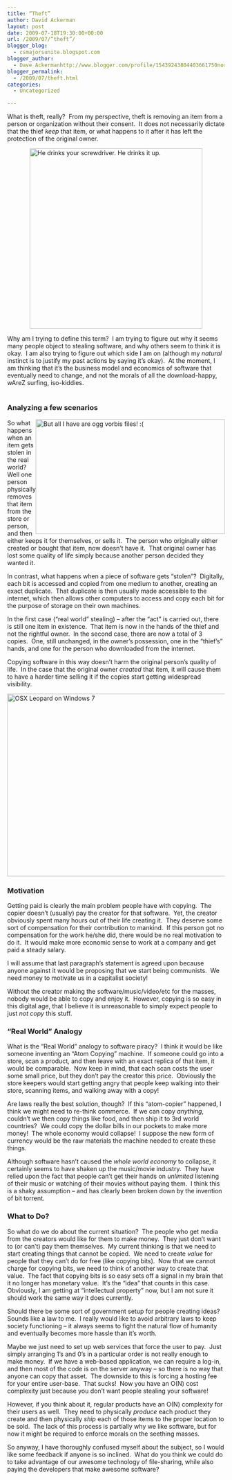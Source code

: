 ```yaml
---
title: “Theft”
author: David Ackerman
layout: post
date: 2009-07-18T19:30:00+00:00
url: /2009/07/“theft”/
blogger_blog:
  - csmajorsunite.blogspot.com
blogger_author:
  - Dave Ackermanhttp://www.blogger.com/profile/15439243804403661750noreply@blogger.com
blogger_permalink:
  - /2009/07/theft.html
categories:
  - Uncategorized

---
```

What is theft, really?&#160; From my perspective, theft is removing an item from a person or organization without their consent.&#160; It does not necessarily dictate that the thief _keep_ that item, or what happens to it after it has left the protection of the original owner.

[<img style="border-right-width: 0px; display: block; float: none; border-top-width: 0px; border-bottom-width: 0px; margin-left: auto; border-left-width: 0px; margin-right: auto" title="He drinks your screwdriver.  He drinks it up." border="0" alt="He drinks your screwdriver.  He drinks it up." src="http://lh4.ggpht.com/_LVy1p_agL64/SmIixDilupI/AAAAAAAAAd4/wTV-AOo3HDU/image_thumb3.png?imgmax=800" width="400" height="417" />][1] 

Why am I trying to define this term?&#160; I am trying to figure out why it seems many people object to stealing software, and why others seem to think it is okay.&#160; I am also trying to figure out which side I am on (although my _natural_ instinct is to justify my past actions by saying it’s okay).&#160; At the moment, I am thinking that it’s the business model and economics of software that eventually need to change, and not the morals of all the download-happy, wAreZ surfing, iso-kiddies.

# 

### Analyzing a few scenarios

 <img style="border-right-width: 0px; display: inline; border-top-width: 0px; border-bottom-width: 0px; margin-left: 0px; border-left-width: 0px; margin-right: 0px" title="But all I have are ogg vorbis files! :(" border="0" alt="But all I have are ogg vorbis files! :(" align="right" src="http://lh6.ggpht.com/_LVy1p_agL64/SmIixwcw3bI/AAAAAAAAAd8/AnoLlMA-QD4/image14.png?imgmax=800" width="438" height="265" />

So what happens when an item gets stolen in the real world? Well one person physically removes that item from the store or person, and then either keeps it for themselves, or sells it.&#160; The person who originally either created or bought that item, now doesn’t have it.&#160; That original owner has lost some quality of life simply because another person decided they wanted it.

In contrast, what happens when a piece of software gets “stolen”?&#160; Digitally, each bit is accessed and copied from one medium to another, creating an exact duplicate.&#160; That duplicate is then usually made accessible to the internet, which then allows other computers to access and copy each bit for the purpose of storage on their own machines.

In the first case (“real world” stealing) – after the “act” is carried out, there is still one item in existence.&#160; That item is now in the hands of the thief and not the rightful owner.&#160; In the second case, there are now a total of 3 copies.&#160; One, still unchanged, in the owner’s possession, one in the “thief’s” hands, and one for the person who downloaded from the internet.

Copying software in this way doesn’t harm the original person’s quality of life.&#160; In the case that the original owner _created_ that item, it will cause them to have a harder time selling it if the copies start getting widespread visibility.

 <img style="border-right-width: 0px; display: inline; border-top-width: 0px; border-bottom-width: 0px; border-left-width: 0px" title="OSX Leopard on Windows 7" border="0" alt="OSX Leopard on Windows 7" src="http://lh5.ggpht.com/_LVy1p_agL64/SmIiyTIBR9I/AAAAAAAAAeA/pp2036TKZZI/win7osx5.png?imgmax=800" width="750" height="422" />

### Motivation

Getting paid is clearly the main problem people have with copying.&#160; The copier doesn’t (usually) pay the creator for that software.&#160; Yet, the creator obviously spent many hours out of their life creating it.&#160; They deserve some sort of compensation for their contribution to mankind.&#160; If this person got no compensation for the work he/she did, there would be no real motivation to do it.&#160; It would make more economic sense to work at a company and get paid a steady salary.

I will assume that last paragraph’s statement is agreed upon because anyone against it would be proposing that we start being communists.&#160; We need money to motivate us in a capitalist society!

Without the creator making the software/music/video/etc for the masses, nobody would be able to copy and enjoy it.&#160; However, copying is so easy in this digital age, that I believe it is unreasonable to simply expect people to just _not copy_ this stuff. 

### “Real World” Analogy

What is the “Real World” analogy to software piracy?&#160; I think it would be like someone inventing an “Atom Copying” machine.&#160; If someone could go into a store, scan a product, and then leave with an exact replica of that item, it would be comparable.&#160; Now keep in mind, that each scan costs the user some small price, but they don’t pay the creator this price.&#160; Obviously the store keepers would start getting angry that people keep walking into their store, scanning items, and walking away with a copy!

Are laws really the best solution, though?&#160; If this “atom-copier” happened, I think we might need to re-think commerce.&#160; If we can copy _anything_, couldn’t we then copy things like food, and then ship it to 3rd world countries?&#160; We could copy the dollar bills in our pockets to make more money!&#160; The whole economy would collapse!&#160; I suppose the new form of currency would be the raw materials the machine needed to create these things.

Although software hasn’t caused the _whole world economy_ to collapse, it certainly seems to have shaken up the music/movie industry.&#160; They have relied upon the fact that people can’t get their hands on _unlimited_ listening of their music or watching of their movies without paying them.&#160; I think this is a shaky assumption – and has clearly been broken down by the invention of bit torrent.

### What to Do?

So what do we do about the current situation?&#160; The people who get media from the creators would like for them to make money.&#160; They just don’t want to (or can’t) pay them themselves.&#160; My current thinking is that we need to start creating things that cannot be copied.&#160; We need to create _value_ for people that they can’t do for free (like copying bits).&#160; Now that we cannot charge for copying bits, we need to think of another way to create that value.&#160; The fact that copying bits is so easy sets off a signal in my brain that it no longer has monetary value.&#160; It’s the “idea” that counts in this case.&#160; Obviously, I am getting at “intellectual property” now, but I am not sure it should work the same way it does currently.

Should there be some sort of government setup for people creating ideas?&#160; Sounds like a law to me.&#160; I really would like to avoid arbitrary laws to keep society functioning – it always seems to fight the natural flow of humanity and eventually becomes more hassle than it’s worth.

Maybe we just need to set up web services that force the user to pay.&#160; Just simply arranging 1’s and 0’s in a particular order is not really enough to make money.&#160; If we have a web-based application, we can require a log-in, and then most of the code is on the server anyway – so there is no way that anyone can copy that asset.&#160; The downside to this is forcing a hosting fee for your entire user-base.&#160; That sucks!&#160; Now you have an O(N) cost complexity just because you don’t want people stealing your software!

However, if you think about it, regular products have an O(N) complexity for their users as well.&#160; They need to physically _produce_ each product they create and then physically _ship_ each of those items to the proper location to be sold.&#160; The lack of this process is partially why we like software, but for now it might be required to enforce morals on the seething masses.

So anyway, I have thoroughly confused myself about the subject, so I would like some feedback if anyone is so inclined.&#160; What do you think we could do to take advantage of our awesome technology of file-sharing, while also paying the developers that make awesome software?

 [1]: http://lh5.ggpht.com/_LVy1p_agL64/SmIiwiLI8iI/AAAAAAAAAd0/o8ngbvENYo4/s1600-h/image5.png